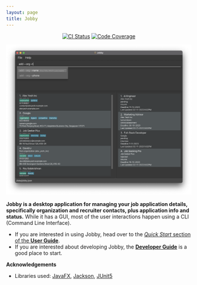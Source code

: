 ```yaml
---
layout: page
title: Jobby
---
```


<div style="text-align: center;">

<a href="https://github.com/AY2324S1-CS2103T-W08-3/tp/actions"><img src="https://github.com/AY2324S1-CS2103T-W08-3/tp/workflows/Java%20CI/badge.svg" alt="CI Status"/></a>
<a href="https://codecov.io/gh/AY2324S1-CS2103T-W08-3/tp"><img src="https://codecov.io/gh/AY2324S1-CS2103T-W08-3/tp/branch/master/graph/badge.svg" alt="Code Coverage"/></a>

<img src="images/Ui.png" alt="Ui" width="800"/>

</div>

**Jobby is a desktop application for managing your job application details, specifically organization and recruiter contacts, plus application info and status.** While it has a GUI, most of the user interactions happen using a CLI (Command Line Interface).

* If you are interested in using Jobby, head over to the [_Quick Start_ section of the **User Guide**](UserGuide.html#quick-start).
* If you are interested about developing Jobby, the [**Developer Guide**](DeveloperGuide.html) is a good place to start.


**Acknowledgements**

* Libraries used: [JavaFX](https://openjfx.io/), [Jackson](https://github.com/FasterXML/jackson), [JUnit5](https://github.com/junit-team/junit5)
